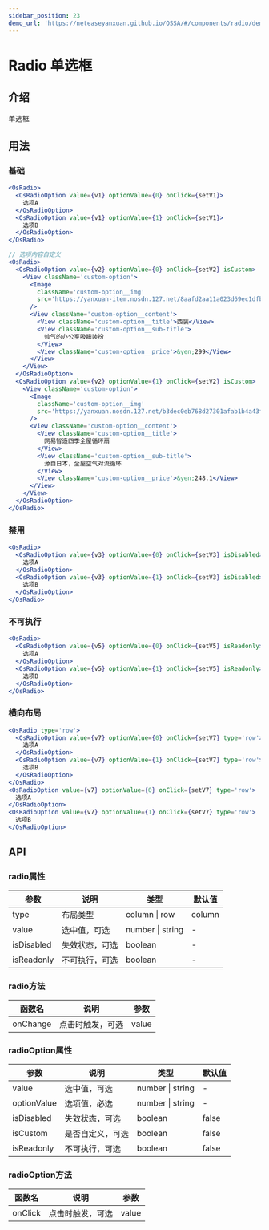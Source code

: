 ```yaml
---
sidebar_position: 23
demo_url: 'https://neteaseyanxuan.github.io/OSSA/#/components/radio/demo/index'
---
```


# Radio 单选框

## 介绍
单选框

## 用法
### 基础
```jsx
<OsRadio>
  <OsRadioOption value={v1} optionValue={0} onClick={setV1}>
    选项A
  </OsRadioOption>
  <OsRadioOption value={v1} optionValue={1} onClick={setV1}>
    选项B
  </OsRadioOption>
</OsRadio>

// 选项内容自定义
<OsRadio>
  <OsRadioOption value={v2} optionValue={0} onClick={setV2} isCustom>
    <View className='custom-option'>
      <Image
        className='custom-option__img'
        src='https://yanxuan-item.nosdn.127.net/8aafd2aa11a023d69ec1dfbc062b28c7.png?quality=95&thumbnail=245x245&imageView'
      />
      <View className='custom-option__content'>
        <View className='custom-option__title'>西装</View>
        <View className='custom-option__sub-title'>
          帅气的办公室吸睛装扮
        </View>
        <View className='custom-option__price'>&yen;299</View>
      </View>
    </View>
  </OsRadioOption>
  <OsRadioOption value={v2} optionValue={1} onClick={setV2} isCustom>
    <View className='custom-option'>
      <Image
        className='custom-option__img'
        src='https://yanxuan.nosdn.127.net/b3dec0eb768d27301afab1b4a43f30cb.png?quality=95&thumbnail=172x172&imageView'
      />
      <View className='custom-option__content'>
        <View className='custom-option__title'>
          网易智造四季全屋循环扇
        </View>
        <View className='custom-option__sub-title'>
          源自日本，全屋空气对流循环
        </View>
        <View className='custom-option__price'>&yen;248.1</View>
      </View>
    </View>
  </OsRadioOption>
</OsRadio>
```
### 禁用
```jsx
<OsRadio>
  <OsRadioOption value={v3} optionValue={0} onClick={setV3} isDisabled>
    选项A
  </OsRadioOption>
  <OsRadioOption value={v3} optionValue={1} onClick={setV3} isDisabled>
    选项B
  </OsRadioOption>
</OsRadio>
```
### 不可执行
```jsx
<OsRadio>
  <OsRadioOption value={v5} optionValue={0} onClick={setV5} isReadonly>
    选项A
  </OsRadioOption>
  <OsRadioOption value={v5} optionValue={1} onClick={setV5} isReadonly>
    选项B
  </OsRadioOption>
</OsRadio>
```
### 横向布局
```jsx
<OsRadio type='row'>
  <OsRadioOption value={v7} optionValue={0} onClick={setV7} type='row'>
    选项A
  </OsRadioOption>
  <OsRadioOption value={v7} optionValue={1} onClick={setV7} type='row'>
    选项B
  </OsRadioOption>
</OsRadio>
<OsRadioOption value={v7} optionValue={0} onClick={setV7} type='row'>
  选项A
</OsRadioOption>
<OsRadioOption value={v7} optionValue={1} onClick={setV7} type='row'>
  选项B
</OsRadioOption>
```



## API
### radio属性

|参数|说明|类型|默认值|
|------|------|------|------|
|type|布局类型|column \| row|column|
|value|选中值，可选| number \| string|-|
|isDisabled|失效状态，可选|boolean|-|
|isReadonly|不可执行，可选|boolean|-|

### radio方法
|函数名|说明|参数|
|------|------|------|
|onChange|点击时触发，可选|value|

### radioOption属性
|参数|说明|类型|默认值|
|------|------|------|------|
|value|选中值，可选|number \| string|-|
|optionValue|选项值，必选|number \| string|-|
|isDisabled|失效状态，可选|boolean|false|
|isCustom|是否自定义，可选|boolean|false|
|isReadonly|不可执行，可选|boolean|false|

### radioOption方法
|函数名|说明|参数|
|------|------|------|
|onClick|点击时触发，可选|value|

